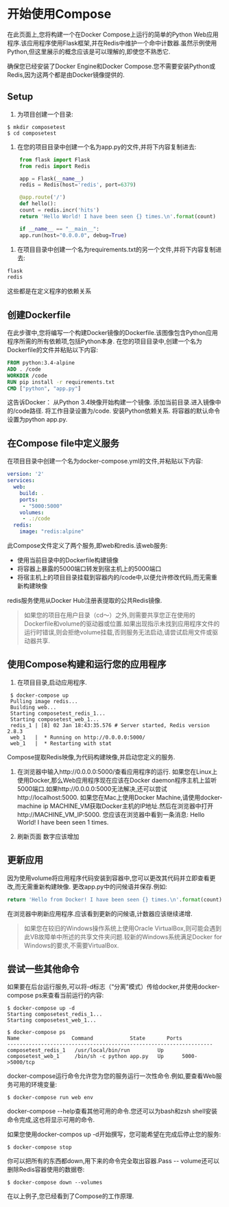 # 开始使用Compose
在此页面上,您将构建一个在Docker Compose上运行的简单的Python Web应用程序.该应用程序使用Flask框架,并在Redis中维护一个命中计数器.虽然示例使用Python,但这里展示的概念应该是可以理解的,即使您不熟悉它.

确保您已经安装了Docker Engine和Docker Compose.您不需要安装Python或Redis,因为这两个都是由Docker镜像提供的.

## Setup
1. 为项目创建一个目录:
```shell
$ mkdir composetest
$ cd composetest
```
1. 在您的项目目录中创建一个名为app.py的文件,并将下内容复制进去:
```python
    from flask import Flask
    from redis import Redis

    app = Flask(__name__)
    redis = Redis(host='redis', port=6379)

    @app.route('/')
    def hello():
    count = redis.incr('hits')
    return 'Hello World! I have been seen {} times.\n'.format(count)

    if __name__ == "__main__":
    app.run(host="0.0.0.0", debug=True)
```

1. 在项目目录中创建一个名为requirements.txt的另一个文件,并将下内容复制进去:
```txt
flask
redis
```
这些都是在定义程序的依赖关系

## 创建Dockerfile
在此步骤中,您将编写一个构建Docker镜像的Dockerfile.该图像包含Python应用程序所需的所有依赖项,包括Python本身.
在您的项目目录中,创建一个名为Dockerfile的文件并粘贴以下内容:
```dockerfile
FROM python:3.4-alpine
ADD . /code
WORKDIR /code
RUN pip install -r requirements.txt
CMD ["python", "app.py"]
```
这告诉Docker：
从Python 3.4映像开始构建一个镜像.
添加当前目录.进入镜像中的/code路径.
将工作目录设置为/code.
安装Python依赖关系.
将容器的默认命令设置为python app.py.

## 在Compose file中定义服务
在项目目录中创建一个名为docker-compose.yml的文件,并粘贴以下内容:
```yml
version: '2'
services:
  web:
    build: .
    ports:
     - "5000:5000"
    volumes:
     - .:/code
  redis:
    image: "redis:alpine"
```
此Compose文件定义了两个服务,即web和redis.该web服务:
- 使用当前目录中的Dockerfile构建镜像
- 将容器上暴露的5000端口转发到宿主机上的5000端口
- 将宿主机上的项目目录挂载到容器内的/code中,以便允许修改代码,而无需重新构建映像

redis服务使用从Docker Hub注册表提取的公共Redis镜像.
>如果您的项目在用户目录（cd〜）之外,则需要共享您正在使用的Dockerfile和volume的驱动器或位置.如果出现指示未找到应用程序文件的运行时错误,则会拒绝volume挂载,否则服务无法启动,请尝试启用文件或驱动器共享.

## 使用Compose构建和运行您的应用程序
1. 在项目目录,启动应用程序.
```shell
 $ docker-compose up
 Pulling image redis...
 Building web...
 Starting composetest_redis_1...
 Starting composetest_web_1...
 redis_1 | [8] 02 Jan 18:43:35.576 # Server started, Redis version 2.8.3
 web_1   |  * Running on http://0.0.0.0:5000/
 web_1   |  * Restarting with stat
```
Compose提取Redis映像,为代码构建映像,并启动您定义的服务.

1. 在浏览器中输入http://0.0.0.0:5000/查看应用程序的运行.
如果您在Linux上使用Docker,那么Web应用程序现在应该在Docker daemon程序主机上监听5000端口.如果http://0.0.0.0:5000无法解决,还可以尝试http://localhost:5000.
如果您在Mac上使用Docker Machine,请使用docker-machine ip MACHINE_VM获取Docker主机的IP地址.然后在浏览器中打开http://MACHINE_VM_IP:5000.
您应该在浏览器中看到一条消息:
Hello World! I have been seen 1 times.

1. 刷新页面
数字应该增加

## 更新应用
因为使用volume将应用程序代码安装到容器中,您可以更改其代码并立即查看更改,而无需重新构建映像.
更改app.py中的问候语并保存.例如:
```python
return 'Hello from Docker! I have been seen {} times.\n'.format(count)
```
在浏览器中刷新应用程序.应该看到更新的问候语,计数器应该继续递增.
>如果您在较旧的Windows操作系统上使用Oracle VirtualBox,则可能会遇到此VB故障单中所述的共享文件夹问题.较新的Windows系统满足Docker for Windows的要求,不需要VirtualBox.

## 尝试一些其他命令
如果要在后台运行服务,可以将-d标志（“分离”模式）传给docker,并使用docker-compose ps来查看当前运行的内容:
```shell
$ docker-compose up -d
Starting composetest_redis_1...
Starting composetest_web_1...

$ docker-compose ps
Name                 Command            State       Ports
-------------------------------------------------------------------
composetest_redis_1   /usr/local/bin/run         Up
composetest_web_1     /bin/sh -c python app.py   Up      5000->5000/tcp
```
docker-compose运行命令允许您为您的服务运行一次性命令.例如,要查看Web服务可用的环境变量:
```shell
$ docker-compose run web env
```
docker-compose --help查看其他可用的命令.您还可以为bash和zsh shell安装命令完成,这也将显示可用的命令.

如果您使用docker-compos up -d开始撰写，您可能希望在完成后停止您的服务:
```shell
$ docker-compose stop
```

你可以把所有的东西都down,用下来的命令完全取出容器.Pass -- volume还可以删除Redis容器使用的数据卷:
```shell
$ docker-compose down --volumes
```
在以上例子,您已经看到了Compose的工作原理.
